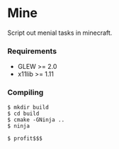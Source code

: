 # Mine
Script out menial tasks in minecraft.

### Requirements
- GLEW >= 2.0
- x11lib >= 1.11

### Compiling
```
$ mkdir build
$ cd build
$ cmake -GNinja ..
$ ninja

$ profit$$$
```
